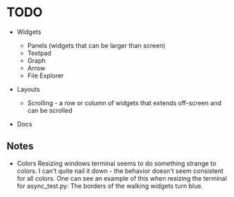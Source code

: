 TODO
====
* Widgets
    * Panels (widgets that can be larger than screen)
    * Textpad
    * Graph
    * Arrow
    * File Explorer

* Layouts
    * Scrolling - a row or column of widgets that extends off-screen and can be scrolled

* Docs

Notes
-----
* Colors
    Resizing windows terminal seems to do something strange to colors.  I can't quite nail it down - the behavior doesn't seem consistent for all colors.
    One can see an example of this when resizing the terminal for async_test.py:  The borders of the walking widgets turn blue.
